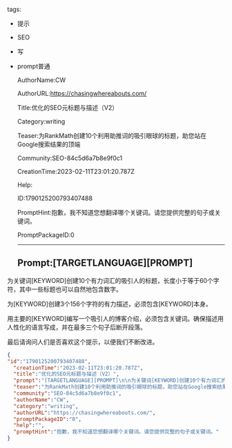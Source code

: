   tags: 
- 提示
- SEO
- 写
- prompt普通

  AuthorName:CW

  AuthorURL:https://chasingwhereabouts.com/

  Title:优化的SEO元标题与描述（V2）

  Category:writing

  Teaser:为RankMath创建10个利用助推词的吸引眼球的标题，助您站在Google搜索结果的顶端

  Community:SEO-84c5d6a7b8e9f0c1

  CreationTime:2023-02-11T23:01:20.787Z

  Help:

  ID:1790125200793407488

  PromptHint:抱歉，我不知道您想翻译哪个关键词。请您提供完整的句子或关键词。

  PromptPackageID:0

  ---

  ## Prompt:[TARGETLANGUAGE][PROMPT]

为关键词[KEYWORD]创建10个有力词汇的吸引人的标题，长度小于等于60个字符，其中一些标题也可以自然地包含数字。

为[KEYWORD]创建3个156个字符的有力描述，必须包含[KEYWORD]本身。

用主要的[KEYWORD]编写一个吸引人的博客介绍，必须包含关键词。确保描述用人性化的语言写成，并在最多三个句子后断开段落。

最后请询问人们是否喜欢这个提示，以便我们不断改进。

  ```json
  {
  "id":"1790125200793407488",
    "creationTime":"2023-02-11T23:01:20.787Z",
    "title":"优化的SEO元标题与描述（V2）",
    "prompt":"[TARGETLANGUAGE][PROMPT]\n\n为关键词[KEYWORD]创建10个有力词汇的吸引人的标题，长度小于等于60个字符，其中一些标题也可以自然地包含数字。\n\n为[KEYWORD]创建3个156个字符的有力描述，必须包含[KEYWORD]本身。\n\n用主要的[KEYWORD]编写一个吸引人的博客介绍，必须包含关键词。确保描述用人性化的语言写成，并在最多三个句子后断开段落。\n\n最后请询问人们是否喜欢这个提示，以便我们不断改进。",
    "teaser":"为RankMath创建10个利用助推词的吸引眼球的标题，助您站在Google搜索结果的顶端",
    "community":"SEO-84c5d6a7b8e9f0c1",
    "authorName":"CW",
    "category":"writing",
    "authorURL":"https://chasingwhereabouts.com/",
    "promptPackageID":"0",
    "help":"",
    "promptHint":"抱歉，我不知道您想翻译哪个关键词。请您提供完整的句子或关键词。"
  }
  ```
